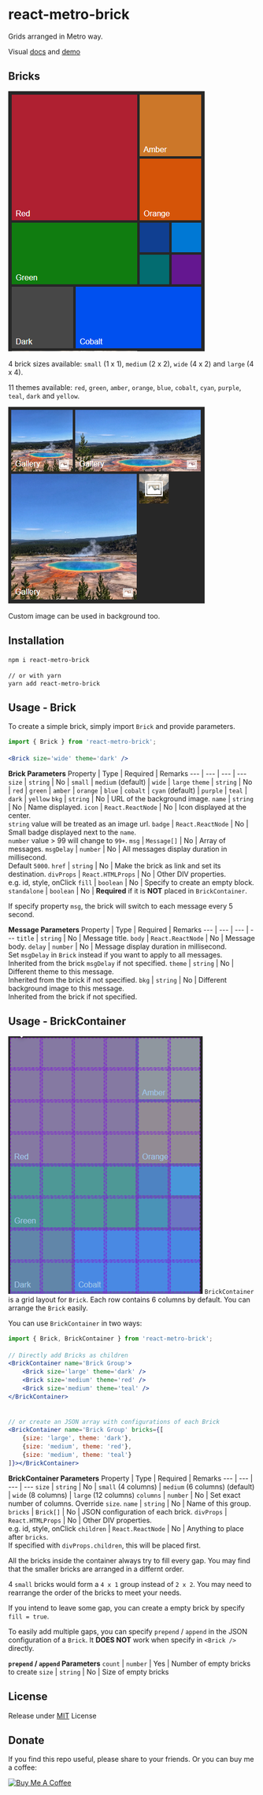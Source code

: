 # react-metro-brick
Grids arranged in Metro way.

Visual [docs](https://demching.github.io/react-metro-brick) and [demo](https://demching.github.io/react-metro-brick/demo.html)

## Bricks
![bricks](01.png)

4 brick sizes available: `small` (1 x 1), `medium` (2 x 2), `wide` (4 x 2) and `large` (4 x 4).

11 themes available: `red`, `green`, `amber`, `orange`, `blue`, `cobalt`, `cyan`, `purple`, `teal`, `dark` and `yellow`.

![custom bricks](02.png)

Custom image can be used in background too.

## Installation
```
npm i react-metro-brick

// or with yarn
yarn add react-metro-brick
```

## Usage - Brick

To create a simple brick, simply import `Brick` and provide parameters.
```jsx
import { Brick } from 'react-metro-brick';

<Brick size='wide' theme='dark' />
```

__Brick Parameters__
Property | Type | Required | Remarks
--- | --- | --- | ---
`size` | `string` | No | `small` \| `medium` (default) \| `wide` \| `large`
`theme` | `string` | No | `red` \| `green` \| `amber` \| `orange` \| `blue` \| `cobalt` \| `cyan` (default) \| `purple` \| `teal` \| `dark` \| `yellow`
`bkg` | `string` | No | URL of the background image.
`name` | `string` | No | Name displayed.
`icon` | `React.ReactNode` | No | Icon displayed at the center.<br>`string` value will be treated as an image url.
`badge` | `React.ReactNode` | No | Small badge displayed next to the `name`.<br> `number` value > 99 will change to `99+`.
`msg` | `Message[]` | No | Array of messages.
`msgDelay` | `number` | No | All messages display duration in millisecond.<br>Default `5000`.
`href` | `string` | No | Make the brick as link and set its destination.
`divProps` | `React.HTMLProps` | No | Other DIV properties.<br>e.g. id, style, onClick
`fill` | `boolean` | No | Specify to create an empty block.
`standalone` | `boolean` | No | __Required__ if it is __NOT__ placed in `BrickContainer`.

If specify property `msg`, the brick will switch to each message every 5 second.

__Message Parameters__
Property | Type | Required | Remarks
--- | --- | --- | ---
`title` | `string` | No | Message title.
`body` | `React.ReactNode` | No | Message body.
`delay` | `number` | No | Message display duration in millisecond.<br>Set `msgDelay` in `Brick` instead if you want to apply to all messages.<br>Inherited from the brick `msgDelay` if not specified.
`theme` | `string` | No | Different theme to this message.<br>Inherited from the brick if not specified.
`bkg` | `string` | No | Different background image to this message.<br>Inherited from the brick if not specified.

## Usage - BrickContainer

![layout](03.png)
`BrickContainer` is a grid layout for `Brick`. Each row contains 6 columns by default. You can arrange the `Brick` easily.

You can use `BrickContainer` in two ways:
```jsx
import { Brick, BrickContainer } from 'react-metro-brick';

// Directly add Bricks as children
<BrickContainer name='Brick Group'>
    <Brick size='large' theme='dark' />
    <Brick size='medium' theme='red' />
    <Brick size='medium' theme='teal' />
</BrickContainer>


// or create an JSON array with configurations of each Brick
<BrickContainer name='Brick Group' bricks={[
    {size: 'large', theme: 'dark'},
    {size: 'medium', theme: 'red'},
    {size: 'medium', theme: 'teal'}
]}></BrickContainer>
```

__BrickContainer Parameters__
Property | Type | Required | Remarks
--- | --- | --- | ---
`size` | `string` | No | `small` (4 columns) \| `medium` (6 columns) (default) \| `wide` (8 columns) \| `large` (12 columns)
`columns` | `number` | No | Set exact number of columns. Override `size`.
`name` | `string` | No | Name of this group.
`bricks` | `Brick[]` | No | JSON configuration of each brick.
`divProps` | `React.HTMLProps` | No | Other DIV properties.<br>e.g. id, style, onClick
`children` | `React.ReactNode` | No | Anything to place after `bricks`.<br>If specified with `divProps.children`, this will be placed first.

All the bricks inside the container always try to fill every gap. You may find that the smaller bricks are arranged in a differnt order.

4 `small` bricks would form a `4 x 1` group instead of `2 x 2`. You may need to rearrange the order of the bricks to meet your needs.

If you intend to leave some gap, you can create a empty brick by specify `fill = true`.

To easily add multiple gaps, you can specify `prepend` / `append` in the JSON configuration of a `Brick`. It __DOES NOT__ work when specify in `<Brick />` directly.

__`prepend` / `append` Parameters__
`count` | `number` | Yes | Number of empty bricks to create
`size` | `string` | No | Size of empty bricks

## License
Release under [MIT](LICENSE) License

## Donate
If you find this repo useful, please share to your friends. Or you can buy me a coffee:

<a href="https://www.buymeacoffee.com/demching" target="_blank"><img src="https://cdn.buymeacoffee.com/buttons/default-orange.png" alt="Buy Me A Coffee" height="41" width="174"></a>